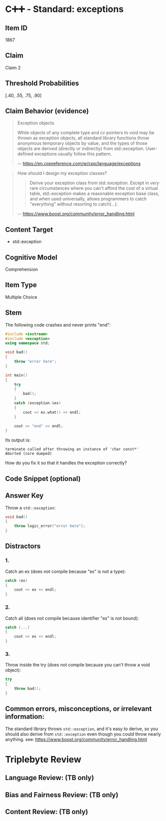 # C➕➕ - Standard: exceptions

## Item ID
1867

## Claim
Claim 2

## Threshold Probabilities
[.40, .55, .75, .90]

## Claim Behavior (evidence)
> Exception objects
> 
> While objects of any complete type and cv pointers to void may be thrown as exception objects, all standard library functions throw anonymous temporary objects by value, and the types of those objects are derived (directly or indirectly) from std::exception. User-defined exceptions usually follow this pattern.
>
> -- https://en.cppreference.com/w/cpp/language/exceptions

> How should I design my exception classes?
>
> > Derive your exception class from std::exception. Except in *very* rare circumstances where you can't afford the cost of a virtual table, std::exception makes a reasonable exception base class, and when used universally, allows programmers to catch "everything" without resorting to catch(...). 
>
> -- https://www.boost.org/community/error_handling.html

## Content Target
- std::exception

## Cognitive Model
Comprehension

## Item Type
Multiple Choice

## Stem
The following code crashes and never prints "end":

```cpp
#include <iostream>
#include <exception>
using namespace std;

void bad()
{
    throw "error here";
}

int main()
{
    try
    {
        bad();
    }
    catch (exception &ex)
    {
        cout << ex.what() << endl;
    }

    cout << "end" << endl;
}
```

Its output is:

```
terminate called after throwing an instance of 'char const*'
Aborted (core dumped)
```

How do you fix it so that it handles the exception correctly?

## Code Snippet (optional)

## Answer Key
Throw a `std::exception`:

```cpp
void bad()
{
    throw logic_error("error here");
}
```

## Distractors
### 1.
Catch an ex (does not compile because "ex" is not a type):

```cpp
catch (ex)
{
    cout << ex << endl;
}
```

### 2.
Catch all (does not compile because identifier "ex" is not bound):

```cpp
catch (...)
{
    cout << ex << endl;
}
```

### 3.
Throw inside the try (does not compile because you can't throw a void object):

```cpp
try
{
    throw bad();
}
```

## Common errors, misconceptions, or irrelevant information:
The standard library throws `std::exception`, and it's easy to derive, so you should also derive from `std::exception` even though you could throw nearly anything. see: https://www.boost.org/community/error_handling.html

# Triplebyte Review

## Language Review: (TB only)

## Bias and Fairness Review: (TB only)

## Content Review: (TB only)
